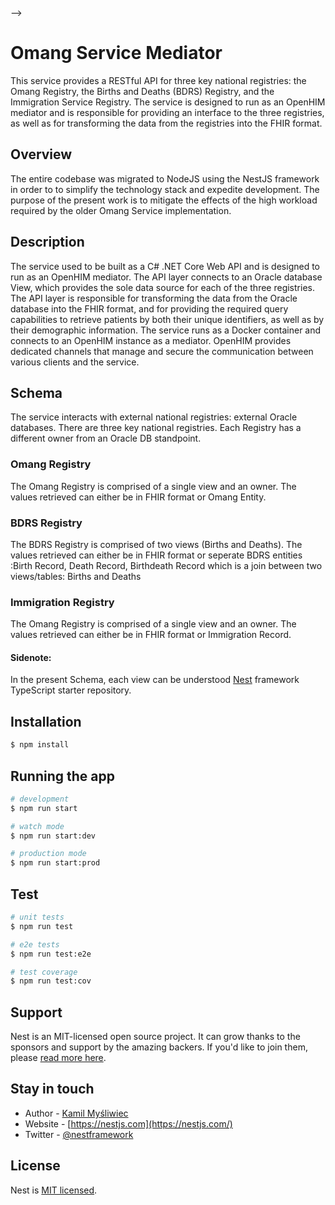 <!-- <p align="center">
  <a href="http://nestjs.com/" target="blank"><img src="https://nestjs.com/img/logo-small.svg" width="200" alt="Nest Logo" /></a>
</p>

[circleci-image]: https://img.shields.io/circleci/build/github/nestjs/nest/master?token=abc123def456
[circleci-url]: https://circleci.com/gh/nestjs/nest

  <p align="center">A progressive <a href="http://nodejs.org" target="_blank">Node.js</a> framework for building efficient and scalable server-side applications.</p>
    <p align="center">
<a href="https://www.npmjs.com/~nestjscore" target="_blank"><img src="https://img.shields.io/npm/v/@nestjs/core.svg" alt="NPM Version" /></a>
<a href="https://www.npmjs.com/~nestjscore" target="_blank"><img src="https://img.shields.io/npm/l/@nestjs/core.svg" alt="Package License" /></a>
<a href="https://www.npmjs.com/~nestjscore" target="_blank"><img src="https://img.shields.io/npm/dm/@nestjs/common.svg" alt="NPM Downloads" /></a>
<a href="https://circleci.com/gh/nestjs/nest" target="_blank"><img src="https://img.shields.io/circleci/build/github/nestjs/nest/master" alt="CircleCI" /></a>
<a href="https://coveralls.io/github/nestjs/nest?branch=master" target="_blank"><img src="https://coveralls.io/repos/github/nestjs/nest/badge.svg?branch=master#9" alt="Coverage" /></a>
<a href="https://discord.gg/G7Qnnhy" target="_blank"><img src="https://img.shields.io/badge/discord-online-brightgreen.svg" alt="Discord"/></a>
<a href="https://opencollective.com/nest#backer" target="_blank"><img src="https://opencollective.com/nest/backers/badge.svg" alt="Backers on Open Collective" /></a>
<a href="https://opencollective.com/nest#sponsor" target="_blank"><img src="https://opencollective.com/nest/sponsors/badge.svg" alt="Sponsors on Open Collective" /></a>
  <a href="https://paypal.me/kamilmysliwiec" target="_blank"><img src="https://img.shields.io/badge/Donate-PayPal-ff3f59.svg"/></a>
    <a href="https://opencollective.com/nest#sponsor"  target="_blank"><img src="https://img.shields.io/badge/Support%20us-Open%20Collective-41B883.svg" alt="Support us"></a>
  <a href="https://twitter.com/nestframework" target="_blank"><img src="https://img.shields.io/twitter/follow/nestframework.svg?style=social&label=Follow"></a>
</p>
  <!--[![Backers on Open Collective](https://opencollective.com/nest/backers/badge.svg)](https://opencollective.com/nest#backer)
  [![Sponsors on Open Collective](https://opencollective.com/nest/sponsors/badge.svg)](https://opencollective.com/nest#sponsor)--> -->

# Omang Service Mediator 

This service provides a RESTful API for three key national registries: the Omang Registry, the Births and Deaths (BDRS) Registry, and the Immigration Service Registry. The service is designed to run as an OpenHIM mediator and is responsible for providing an interface to the three registries, as well as for transforming the data from the registries into the FHIR format.

## Overview
The entire codebase was migrated to NodeJS using the NestJS framework in order to to simplify the technology stack and expedite development. The purpose
of the present work is to mitigate the effects of the high workload required by the older Omang Service implementation.  

## Description
The service used to be built as a C# .NET Core Web API and is designed to run as an OpenHIM mediator. The API layer connects to an Oracle database View, which provides the sole data source for each of the three registries. The API layer is responsible for transforming the data from the Oracle database into the FHIR format, and for providing the required query capabilities to retrieve patients by both their unique identifiers, as well as by their demographic information. The service runs as a Docker container and connects to an OpenHIM instance as a mediator. OpenHIM provides dedicated channels that manage and secure the communication between various clients and the service.

## Schema 
The service interacts with external national registries: external Oracle databases. There are three key national registries. Each Registry has a different owner from an Oracle DB standpoint.
### Omang Registry 
The Omang Registry is comprised of a single view and an owner. The values retrieved can either be in FHIR format or Omang Entity. 
### BDRS Registry
The BDRS Registry is comprised of two views (Births and Deaths). The values retrieved can either be in FHIR format or seperate BDRS entities :Birth Record, Death Record, Birthdeath Record which is a join between two views/tables: Births and Deaths
### Immigration Registry 
The Omang Registry is comprised of a single view and an owner. The values retrieved can either be in FHIR format or Immigration Record. 

#### Sidenote:
In the present Schema, each view can be understood
[Nest](https://github.com/nestjs/nest) framework TypeScript starter repository.

## Installation

```bash
$ npm install
```

## Running the app

```bash
# development
$ npm run start

# watch mode
$ npm run start:dev

# production mode
$ npm run start:prod
```

## Test

```bash
# unit tests
$ npm run test

# e2e tests
$ npm run test:e2e

# test coverage
$ npm run test:cov
```

## Support

Nest is an MIT-licensed open source project. It can grow thanks to the sponsors and support by the amazing backers. If you'd like to join them, please [read more here](https://docs.nestjs.com/support).

## Stay in touch

- Author - [Kamil Myśliwiec](https://kamilmysliwiec.com)
- Website - [https://nestjs.com](https://nestjs.com/)
- Twitter - [@nestframework](https://twitter.com/nestframework)

## License

Nest is [MIT licensed](LICENSE).
